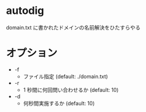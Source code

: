 # autodig

domain.txt に書かれたドメインの名前解決をひたすらやる

# オプション

* -f
  * ファイル指定 (default: ./domain.txt)
* -r
  * 1 秒間に何回問い合わせるか (default: 10)
* -d
  * 何秒間実施するか (default: 10)
